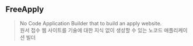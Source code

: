 ## FreeApply

> No Code Application Builder that to build an apply website.<br>
> 원서 접수 웹 사이트를 기술에 대한 지식 없이 생성할 수 있는 노코드 애플리케이션 빌더

